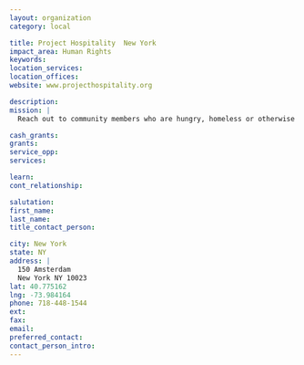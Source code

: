 ```yaml
---
layout: organization
category: local

title: Project Hospitality  New York
impact_area: Human Rights
keywords: 
location_services: 
location_offices: 
website: www.projecthospitality.org

description: 
mission: |
  Reach out to community members who are hungry, homeless or otherwise in need in order to work with them to achieve their self-sufficiency — thereby enhancing the quality of life for our community.

cash_grants: 
grants: 
service_opp: 
services: 

learn: 
cont_relationship: 

salutation: 
first_name: 
last_name: 
title_contact_person: 

city: New York
state: NY
address: |
  150 Amsterdam  
  New York NY 10023
lat: 40.775162
lng: -73.984164
phone: 718-448-1544
ext: 
fax: 
email: 
preferred_contact: 
contact_person_intro: 
---
```

